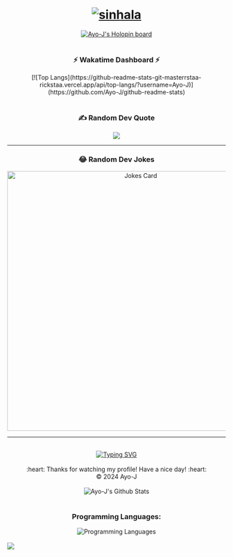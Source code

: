 <div align="center">
  <h1><a href="https://fontmeme.com/sinhala/"><img src="https://fontmeme.com/permalink/231121/2722764a153c0d655f63992e5183595b.png" alt="sinhala" border="0"></a></h1>


<div align="center">
  <a href="https://holopin.io/@januayodya">
    <img src="https://holopin.me/januayodya" alt="Ayo-J's Holopin board">
  </a>
</div>


</div>

<br>

<div align="center">
  <h3 align="center">⚡ Wakatime Dashboard ⚡</h3>
[![Top Langs](https://github-readme-stats-git-masterrstaa-rickstaa.vercel.app/api/top-langs/?username=Ayo-J)](https://github.com/Ayo-J/github-readme-stats)

</div>

<br>

<div align="center">
  <h3 align="center">✍️ Random Dev Quote</h3>
  <img src="https://quotes-github-readme.vercel.app/api?type=horizontal&theme=dark" />
</div>

<hr/>

<div align="center">
  <h3 align="center">😂 Random Dev Jokes</h3>
  <img src="https://readme-jokes.vercel.app/api" alt="Jokes Card" width=600/>
</div>

<hr/>


<br>

<div align="center">
  <a href="https://git.io/typing-svg">
    <img src="https://readme-typing-svg.demolab.com?font=Fira+Code&pause=1000&center=true&vCenter=true&random=false&width=435&lines=Thanks+For+Visiting+%E2%9C%8C;Shoot+a+message+on+Linkedin+%3A);I+am+always+down+to+collab" alt="Typing SVG" />
  </a>
</div>

<br>

<div align="center">
  :heart: Thanks for watching my profile! Have a nice day! :heart: <br/>
  &copy; 2024 Ayo-J 
</div>

<br>

<div align="center">
  <img align="center" src="https://github-readme-stats.vercel.app/api?username=Ayo-J&include_all_commits=true&count_private=true&show_icons=true&line_height=20&title_color=7A7ADB&icon_color=2234AE&text_color=D3D3D3&bg_color=0,000000,130F40" alt="Ayo-J's Github Stats">
</div>

<br>

<div align="center">
  <h3 align="center">Programming Languages:</h3>
  <img src="https://skillicons.dev/icons?i=js,html,css,python,java,react,nodejs,mongodb" alt="Programming Languages"/>
</div>

<br>

<img src="https://user-images.githubusercontent.com/73097560/115834477-dbab4500-a447-11eb-908a-139a6edaec5c.gif">
